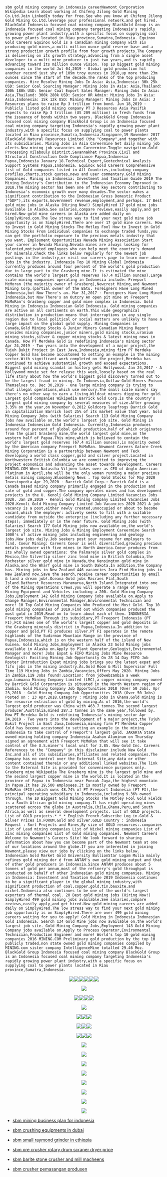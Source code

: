 ```
sbm gold mining company in indonesia careerNewmont Corporation Wikipedia Learn about working at Chifeng Jilong Gold Mining Co.Ltd.Join LinkedIn today for free.See who you know at Chifeng Jilong Gold Mining Co.Ltd.leverage your professional network,and get hired. BlackGold Indonesia focused coal mining company BlackGold Group is an Indonesia focused coal mining company targeting Indonesia's rapidly growing power plant industry,with a specific focus on supplying coal to power plants located in Riau province,Sumatra,Indonesia. Equinox Gold Careers Equinox Gold is a Canadian mining company with six producing gold mines,a multi million ounce gold reserve base and a strong production growth profile from four growth projects.The Company is delivering on its growth strategy,advancing from a single asset developer to a multi mine producer in just two years,and is rapidly advancing toward its million ounce vision. Top 10 biggest gold mining companies in the world Jul 04,2019 · Global gold production hit another record just shy of 109m troy ounces in 2018,up more than 23m ounces since the start of the decade.The ranks of the top producing companies. Hire Resolve Mining Jobs In Asia: Asia,Indonesia: 30k 25k USD: Senior Coal Sourcing Manager: Mining Jobs In Asia: Asia,Thailand: 200k 180k USD: Senior Coal Export Sales Manager: Mining Jobs In Asia: Asia,Thailand: 300k 280k USD: Senior HR Admin: Mining Jobs In Asia: Asia,Indonesia: 15k 12k USD: Mining Manager: Mining Jobs In Asia: J Resources plans to raise Rp 3 trillion from bond. Jun 18,2019 · Publicly listed gold mining company PT J Resources Asia Pasifik expects to raise Rp 3 trillion (US 209 million) in fresh funds from the issuance of bonds within two years. BlackGold Group Indonesia focused coal mining company BlackGold Group is an Indonesia focused coal mining company targeting Indonesia's rapidly growing power plant industry,with a specific focus on supplying coal to power plants located in Riau province,Sumatra,Indonesia.Singapore,19 November 2017 BlackGold Natural Resources Limited (the "Company",and together with its subsidiaries. Mining Jobs in Asia Careermine Get daily mining job alerts.New mining job vacancies on Careermine.Toggle navigation.Gold Processing Vilabouly District,Savannakhet Province.Civil and Structural Construction Code Compliance Papua,Indonesia Papua,Indonesia January 18.Technical Expert,Geotechnical Analysis Support Systems Papua,Indonesia. Equinox Gold Careers Comprehensive list of Gold companies listed in All Countries,including company profiles,charts,stock quotes,news and user commentary.Gold Mining Companies. Mining in Indonesia: Investment and Taxation Guide 2019 The Mining Industry's Contribution to the Indonesian Economy Improved in 2018.The mining sector has been one of the key sectors contributing to Indonesia's economic growth over many decades.The sector makes a significant contribution to the Indonesian Gross Domestic Product ("GDP"),its exports,Government revenue,employment,and perhaps. 17 Best gold mine jobs in Alaska (Hiring Now!) SimplyHired 17 gold mine jobs available in Alaska.See salaries,compare reviews,easily apply,and get hired.New gold mine careers in Alaska are added daily on SimplyHired.com.The low stress way to find your next gold mine job opportunity is on SimplyHired.There are over 17 gold mine careers. How to Invest in Gold Mining Stocks The Motley Fool How to Invest in Gold Mining Stocks From individual companies to exchange traded funds,you can get the portfolio exposure to the precious metals industry that you want. Employment Opportunities Nevada Mining Association Start your career in Nevada Mining.Nevada mines are always looking for talented,motivated employees who can help meet the country's demand for minerals.Check the links below regularly for the newest job postings in the industry,or visit our careers page to learn more about jobs in the industry. Indonesia Top 10 Mining Global Indonesia currently produces around four percent of the world's gold production due in large part to the Grasberg mine.It is estimated the mine contains the world's largest gold reserves (67.4 million ounces).Large scale mining companies operating in Indonesia include: Freeport McMoran (the majority owner of Grasberg),Newcrest Mining,and Newmont Mining Corp.(partial owner of the Batu. Foreigners Have Long Mined Indonesia,but Now There's an. Mar 31,2017 · Foreigners Have Long Mined Indonesia,but Now There's an Outcry An open pit mine at Freeport McMoRan's Grasberg copper and gold mine complex in Indonesia. Gold Mining in Indonesia Indonesian Gold Indonesia. Gold mining companies are active on all continents on earth.This wide geographical distribution in production means that interruptions in any single region due to local political or social matters are unlikely to have a large impact on the global gold supply. Mining Companies in Canada,Gold Mining Stocks & Junior Miners Canadian Mining Report provides mining companies,junior miners,gold mining stocks,uranium mining stocks,silver & copper mining stocks & latest mining news in Canada. How PT Merdeka Gold is redefining Indonesia's mining sector Apr 24,2019 · Two years into the development of a major project,the Tujuh Bukit Project in East Java,Indonesia,mining firm PT Merdeka Copper Gold has become accustomed to setting an example in the mining sector.With significant work completed on the project,Merdeka has continued to achieve substantial growth and exceed expectations. Biggest gold mining scandal in history gets Hollywood. Jan 24,2017 · A Hollywood movie set for release this week,loosely based on the real life story about how the world's biggest gold discovery turned out to be the largest fraud in mining. In Indonesia,Outlaw Gold Miners Poison Themselves to. Dec 30,2019 · One large mining company is trying to shut illegal operations,which use mercury.The small scale miners say there's no other way to earn a living.Wildcat miners digging for gold. Largest gold companies Wikipedia Barrick Gold Corp.is the country's largest gold mining company by several measures of size.After growing 3.35% on the year,on November 8,2012 Goldcorp leapfrogs Barrick Gold in capitalization Barrick lost 25% of its market value that year. Gold Mining Company Jobs (with Salaries) Search 113 Gold Mining Company jobs now available on,the world's largest job site. Gold Mining in Indonesia Indonesian Gold Indonesia. Currently,Indonesia produces around four percent of global gold production,half of which originates from the giant Grasberg mine,the world largest gold mine,on the western half of Papua.This mine,which is believed to contain the world's largest gold reserves (67.4 million ounces),is majority owned by the American company Freeport McMoRan. Newmont Careers Galore Creek Mining Corporation is a partnership between Newmont and Teck developing a world class copper,gold and silver project.Located in Northwestern British Columbia we are committed to improving the project economics and advancing the asset towards development. Careers MINING.COM When Natascha Viljoen takes over as CEO of Anglo American Platinum in April,she will be the only woman running a major precious metals mining company.Bloomberg News . Top Gold Stocks for May 2020 Investopedia Apr 29,2020 · Barrick Gold Corp.: Barrick Gold is a Canada based mining company primarily engaged in the production and sale of gold and copper.The company operates mines and has development projects in the U. Kenoli Gold Mining Company Limited Vacancies Jobs 2020. Jan 29,2019 · Kenoli Gold Mining Company Limited Vacancies Jobs 2020.Kenoli Gold Mining Company Limited Job Vacancies 2020 2021 A job vacancy is a post,either newly created,unoccupied or about to become vacant,which the employer: actively seeks to fill with a suitable candidate from outside the enterprise (including any further necessary steps); immediately or in the near future. Gold Mining Jobs (with Salaries) Search 177 Gold Mining jobs now available on,the world's largest job site. Mining Jobs & Mining Employment Careermine Search 1000's of active mining jobs including engineering and geology jobs.New jobs daily.Job seekers post your resume for employers to find. Coeur Mining: Careers Coeur is well diversified,growing precious metals producer with five mines in North America.Coeur produces from its wholly owned operations: the Palmarejo silver gold complex in Mexico,the Silvertip silver zinc lead mine in British Columbia,the Rochester silver gold mine in Nevada,the Kensington gold mine in Alaska,and the Wharf gold mine in South Dakota.In addition,the Company has. Mining jobs in New Zealand 446 vacancies Jora Find Mining jobs in New Zealand now.Save the search,receive career opportunities by email & land a dream job!.Oceana Gold jobs Macraes Flat,South Island.Bathurst Resources Maramarua,North Island.Integrated into one of the Mining Operations Crews,you will operate a range of Heavy Mining Equipment and Vehicles including a 200. Gold Mining Company Jobs,Employment 142 Gold Mining Company jobs available on.Apply to Change Manager,Environmental Manager,Environmental Technician and more! 10 Top Gold Mining Companies Who Produced the Most Gold. Top 10 gold mining companies of 2019.Find out which companies produced the most gold in 2019.Read on to learn about each of them. INDONESIA Freeport McMoRan Through its subsidiary,PT Freeport Indonesia (PT FI),FCX mines one of the world's largest copper and gold deposits in the Grasberg minerals district in Papua,Indonesia.In addition to copper and gold,PT FI produces silver.PT FI operates in the remote highlands of the Sudirman Mountain Range in the province of Papua,Indonesia,which is on the western half of the island of New Guinea. Gold Mining Jobs,Employment in Alaska 23 Gold Mining jobs available in Alaska on.Apply to Plant Operator,Geologist,Environmental Manager and more! Jobs Expat & FIFO Mining Jobs Mine Resource Geologist: Exciting Mining Job Opportunity On 28 14 Day FIFO Job Roster Introduction Expat mining jobs brings you the latest expat and fifo jobs in the mining industry.As.Gold Room & Mill Supervisor Full Time 119 Mining Jobs in Zambia,Vacancies,Offers May 2020. Mining Jobs in Zambia.119 Jobs found!.Location: from jobwebzambia a week ago.Lumwana Mining Company Limited (LMC),a copper mining company owned by Barrick Gold Corporation is situated in the North Western region of Zambia. Gold Mining Company Job Opportunities 2018 (Over 50 Jobs. Apr 23,2018 · Gold Mining Company Job Opportunities 2018 (Over 50 Jobs) Posted on : 23 Apr,2018.Category : Mining Jobs in Ghana.Gold mining is the resource extraction of gold by mining.As of 2016,the world's largest gold producer was China with 463.7 tonnes.The second largest producer,Australia,mined 287.3 tonnes in the same year,followed by. How PT Merdeka Gold is redefining Indonesia's mining sector Apr 24,2019 · Two years into the development of a major project,the Tujuh Bukit Project in East Java,Indonesia,mining firm PT Merdeka Copper Gold has become accustomed to setting an example in the mining. Indonesia to take control of Freeport's largest gold. JAKARTA State owned mining holding company Indonesia Asahan Aluminum on Thursday signed an agreement with Freeport McMoRan that will see it take control of the U.S.miner's local unit for 3.85. New Gold Inc. Careers References to the "Company" in this disclaimer include New Gold Inc.and all of its subsidiaries,affiliates and related companies.The Company has no control over the External Site,any data or other content contained therein or any additional linked websites.The link to the External Site is provided for convenience purposes only. Grasberg mine Wikipedia The Grasberg mine is the largest gold mine and the second largest copper mine in the world.It is located in the province of Papua in Indonesia near Puncak Jaya,the highest mountain in Papua.It has 19,500 employees.It is mostly owned by Freeport McMoRan (FCX),which owns 48.74% of PT Freeport Indonesia (PT FI),the principal operating subsidiary in Indonesia,including 9.36% owned through. The 10 Biggest Gold Mining Stocks The Motley Fool Gold Fields is a South African gold mining company.It has eight operating mines scattered across the globe in Australia,Chile,Ghana,Peru,and South Africa,as well as several development projects. List of GOLD projects. List of GOLD projects.* * * English French.Subscribe Log in.Gold & Silver Prices in.FORUM.Gold and silver.GOLD Country : indonesia Request : Sort Projects and Mines,By size of GOLD resources:.companies List of Lead mining companies List of Nickel mining companies List of Zinc mining companies List of Gold mining companies. Newmont Careers Welcome to Newmont's Careers Site! We look forward to sharing information about how you can become part of the Newmont team at one of our locations around the globe.If you are interested in joining Newmont,please view our jobs by clicking on the links below. Indonesian Gold Market Gold University BullionStar Logam Mulia mainly refines gold mining dor é from ANTAM's own gold mining output and that of other gold producers in Indonesia.Since ANTAM produces about 5 tonnes of gold per annum,most of the refinery's gold throughput is conducted on behalf of other Indonesian gold mining companies. Mining in Indonesia: Investment and Taxation Guide 2019 Indonesia continues to be a significant player in the global mining industry,with significant production of coal,copper,gold,tin,bauxite,and nickel.Indonesia also continues to be one of the world's largest exporters of thermal coal. 20 Best gold mining jobs (Hiring Now!) SimplyHired 499 gold mining jobs available.See salaries,compare reviews,easily apply,and get hired.New gold mining careers are added daily on SimplyHired.The low stress way to find your next gold mining job opportunity is on SimplyHired.There are over 499 gold mining careers waiting for you to apply! Gold Mining in Indonesia Indonesian Gold Indonesia. Search 134 Gold Mine jobs now available on,the world's largest job site. Gold Mining Company Jobs,Employment 143 Gold Mining Company jobs available on.Apply to Process Operator,Environmental Technician,Production Engineer and more! World's top 10 gold mining companies 2016 MINING.COM Preliminary gold production by the top 10 publicly traded,non state owned gold mining companies compiled by MINING.com sister company IntelligenceMine totalled 29.46 Moz. BlackGold Group Indonesia focused coal mining company BlackGold Group is an Indonesia focused coal mining company targeting Indonesia's rapidly growing power plant industry,with a specific focus on supplying coal to power plants located in Riau province,Sumatra,Indonesia. 
```

<div align="center">
  
<a rel="nofollow" href="https://m.shibang-china.com?f=github&k=sbm+gold+mining+company+in+indonesia+career"><img src="https://static.shibang-china.com/en/l.png"></a><img src="https://static.shibang-china.com/en/hw.png"><a rel="nofollow" href="https://m.shibang-china.com/product/?f=github&k=sbm+gold+mining+company+in+indonesia+career"><img src="https://static.shibang-china.com/en/p.png"></a><a rel="nofollow" href="https://m.shibang-china.com/cases/?f=github&k=sbm+gold+mining+company+in+indonesia+career"><img src="https://static.shibang-china.com/en/c.png"></a><a rel="nofollow" href="https://m.shibang-china.com/news/?f=github&k=sbm+gold+mining+company+in+indonesia+career"><img src="https://static.shibang-china.com/en/n.png"></a><a rel="nofollow" href="https://m.shibang-china.com?f=github&k=sbm+gold+mining+company+in+indonesia+career"><img src="https://static.shibang-china.com/en/m.png"></a>

<a rel="nofollow" href="https://m.shibang-china.com/product/?f=github&k=sbm+gold+mining+company+in+indonesia+career"><img src="https://static.shibang-china.com/en/b.jpg"></a>
  
<a rel="nofollow" href="https://m.shibang-china.com/solution-aggregate.html?f=github&k=sbm+gold+mining+company+in+indonesia+career"><img src="https://static.shibang-china.com/en/a.jpg"></a><a rel="nofollow" href="https://m.shibang-china.com/solution-mine.html?f=github&k=sbm+gold+mining+company+in+indonesia+career"><img src="https://static.shibang-china.com/en/m.jpg"></a><a rel="nofollow" href="https://m.shibang-china.com/solution-mill.html?f=github&k=sbm+gold+mining+company+in+indonesia+career"><img src="https://static.shibang-china.com/en/g.jpg"></a><a rel="nofollow" href="https://m.shibang-china.com/solution-epc.html?f=github&k=sbm+gold+mining+company+in+indonesia+career"><img src="https://static.shibang-china.com/en/e.jpg"></a>

<a rel="nofollow" href="https://m.shibang-china.com/product/?f=github&k=sbm+gold+mining+company+in+indonesia+career"><img src="https://static.shibang-china.com/en/a-p.png"></a>

<a rel="nofollow" href="https://m.shibang-china.com/product/crusher/c6x.html?f=github&k=sbm+gold+mining+company+in+indonesia+career"><img src="https://static.shibang-china.com/en/j.jpg"></a><a rel="nofollow" href="https://m.shibang-china.com/product/crusher/ci5x.html?f=github&k=sbm+gold+mining+company+in+indonesia+career"><img src="https://static.shibang-china.com/en/i.jpg"></a><a rel="nofollow" href="https://m.shibang-china.com/product/crusher/hst.html?f=github&k=sbm+gold+mining+company+in+indonesia+career"><img src="https://static.shibang-china.com/en/c.jpg"></a>

<a rel="nofollow" href="https://m.shibang-china.com/product/mill/mtw.html?f=github&k=sbm+gold+mining+company+in+indonesia+career"><img src="https://static.shibang-china.com/en/mtw.jpg"></a><a rel="nofollow" href="https://m.shibang-china.com/product/mill/scm.html?f=github&k=sbm+gold+mining+company+in+indonesia+career"><img src="https://static.shibang-china.com/en/scm.jpg"></a><a rel="nofollow" href="https://m.shibang-china.com/product/mill/lm.html?f=github&k=sbm+gold+mining+company+in+indonesia+career"><img src="https://static.shibang-china.com/en/lm.jpg"></a>

<a rel="nofollow" href="https://m.shibang-china.com/product/sand/vsi6x.html?f=github&k=sbm+gold+mining+company+in+indonesia+career"><img src="https://static.shibang-china.com/en/6x.jpg"></a><a rel="nofollow" href="https://m.shibang-china.com/product/sand/vu.html?f=github&k=sbm+gold+mining+company+in+indonesia+career"><img src="https://static.shibang-china.com/en/vu.jpg"></a><a rel="nofollow" href="https://m.shibang-china.com/product/mobile/klun.html?f=github&k=sbm+gold+mining+company+in+indonesia+career"><img src="https://static.shibang-china.com/en/k.jpg"></a>

<a rel="nofollow" href="https://m.shibang-china.com/cases/?f=github&k=sbm+gold+mining+company+in+indonesia+career"><img src="https://static.shibang-china.com/en/case.png"></a>

<a rel="nofollow" href="https://m.shibang-china.com/cases/aggregate/202.html?f=github&k=sbm+gold+mining+company+in+indonesia+career"><img src="https://static.shibang-china.com/en/c-1.jpg"></a>

<a rel="nofollow" href="https://m.shibang-china.com/cases/aggregate/203.html?f=github&k=sbm+gold+mining+company+in+indonesia+career"><img src="https://static.shibang-china.com/en/c-2.jpg"></a>

<a rel="nofollow" href="https://m.shibang-china.com/cases/mill/123.html?f=github&k=sbm+gold+mining+company+in+indonesia+career"><img src="https://static.shibang-china.com/en/c-3.jpg"></a>

<a rel="nofollow" href="https://m.shibang-china.com/contact_us.html?f=github&k=sbm+gold+mining+company+in+indonesia+career"><img src="https://static.shibang-china.com/en/contact.png"></a>

<a rel="nofollow" href="https://swt.shibang-china.com/?f=github&k=sbm+gold+mining+company+in+indonesia+career"><img src="https://static.shibang-china.com/en/chat.png"></a>

<a rel="nofollow" href="https://whatsapp.shibangsoft.com/WhatsApp.php?f=github&k=sbm+gold+mining+company+in+indonesia+career"><img src="https://static.shibang-china.com/en/whatsapp.png"></a>

<a rel="nofollow" href="https://m.shibang-china.com/?f=github&k=sbm+gold+mining+company+in+indonesia+career"><img src="https://static.shibang-china.com/en/website.png"></a>

</div>


* [sbm mining business plan for indonesia](sbm%20mining%20business%20plan%20for%20indonesia.md)

* [sbm crushing equipments in dubai](sbm%20crushing%20equipments%20in%20dubai.md)

* [sbm small raymond grinder in ethiopia](sbm%20small%20raymond%20grinder%20in%20ethiopia.md)

* [sbm ore crusher rotary drum scraper dryer price](sbm%20ore%20crusher%20rotary%20drum%20scraper%20dryer%20price.md)

* [sbm barite stone crusher and mill macheens](sbm%20barite%20stone%20crusher%20and%20mill%20macheens.md)

* [sbm crusher pemasangan produsen](sbm%20crusher%20pemasangan%20produsen.md)